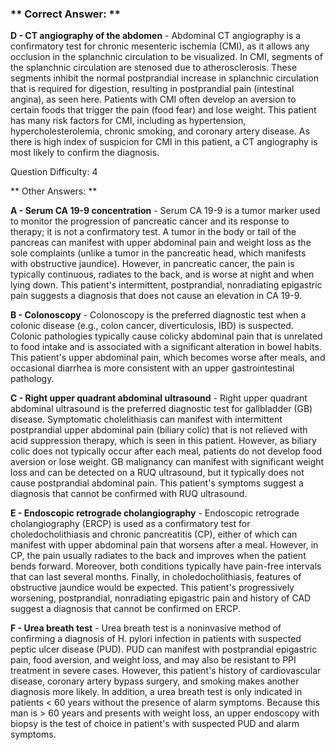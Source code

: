 ### ** Correct Answer: **

**D - CT angiography of the abdomen** - Abdominal CT angiography is a confirmatory test for chronic mesenteric ischemia (CMI), as it allows any occlusion in the splanchnic circulation to be visualized. In CMI, segments of the splanchnic circulation are stenosed due to atherosclerosis. These segments inhibit the normal postprandial increase in splanchnic circulation that is required for digestion, resulting in postprandial pain (intestinal angina), as seen here. Patients with CMI often develop an aversion to certain foods that trigger the pain (food fear) and lose weight. This patient has many risk factors for CMI, including as hypertension, hypercholesterolemia, chronic smoking, and coronary artery disease. As there is high index of suspicion for CMI in this patient, a CT angiography is most likely to confirm the diagnosis.

Question Difficulty: 4

** Other Answers: **

**A - Serum CA 19-9 concentration** - Serum CA 19-9 is a tumor marker used to monitor the progression of pancreatic cancer and its response to therapy; it is not a confirmatory test. A tumor in the body or tail of the pancreas can manifest with upper abdominal pain and weight loss as the sole complaints (unlike a tumor in the pancreatic head, which manifests with obstructive jaundice). However, in pancreatic cancer, the pain is typically continuous, radiates to the back, and is worse at night and when lying down. This patient's intermittent, postprandial, nonradiating epigastric pain suggests a diagnosis that does not cause an elevation in CA 19-9.

**B - Colonoscopy** - Colonoscopy is the preferred diagnostic test when a colonic disease (e.g., colon cancer, diverticulosis, IBD) is suspected. Colonic pathologies typically cause colicky abdominal pain that is unrelated to food intake and is associated with a significant alteration in bowel habits. This patient's upper abdominal pain, which becomes worse after meals, and occasional diarrhea is more consistent with an upper gastrointestinal pathology.

**C - Right upper quadrant abdominal ultrasound** - Right upper quadrant abdominal ultrasound is the preferred diagnostic test for gallbladder (GB) disease. Symptomatic cholelithiasis can manifest with intermittent postprandial upper abdominal pain (biliary colic) that is not relieved with acid suppression therapy, which is seen in this patient. However, as biliary colic does not typically occur after each meal, patients do not develop food aversion or lose weight. GB malignancy can manifest with significant weight loss and can be detected on a RUQ ultrasound, but it typically does not cause postprandial abdominal pain. This patient's symptoms suggest a diagnosis that cannot be confirmed with RUQ ultrasound.

**E - Endoscopic retrograde cholangiography** - Endoscopic retrograde cholangiography (ERCP) is used as a confirmatory test for choledocholithiasis and chronic pancreatitis (CP), either of which can manifest with upper abdominal pain that worsens after a meal. However, in CP, the pain usually radiates to the back and improves when the patient bends forward. Moreover, both conditions typically have pain-free intervals that can last several months. Finally, in choledocholithiasis, features of obstructive jaundice would be expected. This patient's progressively worsening, postprandial, nonradiating epigastric pain and history of CAD suggest a diagnosis that cannot be confirmed on ERCP.

**F - Urea breath test** - Urea breath test is a noninvasive method of confirming a diagnosis of H. pylori infection in patients with suspected peptic ulcer disease (PUD). PUD can manifest with postprandial epigastric pain, food aversion, and weight loss, and may also be resistant to PPI treatment in severe cases. However, this patient's history of cardiovascular disease, coronary artery bypass surgery, and smoking makes another diagnosis more likely. In addition, a urea breath test is only indicated in patients < 60 years without the presence of alarm symptoms. Because this man is > 60 years and presents with weight loss, an upper endoscopy with biopsy is the test of choice in patient's with suspected PUD and alarm symptoms.

